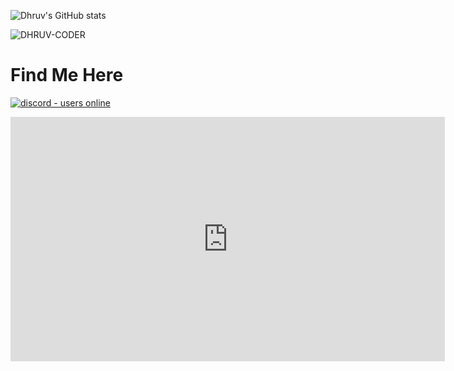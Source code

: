 ![Dhruv's GitHub stats](https://github-readme-stats.vercel.app/api?username=DHRUV-CODER&show_icons=true&theme=solarized-dark)


<p><img align="center" src="https://github-readme-streak-stats.herokuapp.com/?user=DHRUV-CODER&theme=solarized-dark" alt="DHRUV-CODER" /></p>

# Find Me Here 
</p>
<p align="left">
  <a href="https://discord.gg/j2NeBaCWYy">
    <img src="https://img.shields.io/discord/790595270438027295?plastic" alt="discord - users online" />
  </a>
</p>


<iframe width="695" height="391" src="https://www.youtube.com/embed/dQw4w9WgXcQ" title="YouTube video player" frameborder="0" allow="accelerometer; autoplay; clipboard-write; encrypted-media; gyroscope; picture-in-picture" allowfullscreen></iframe>
